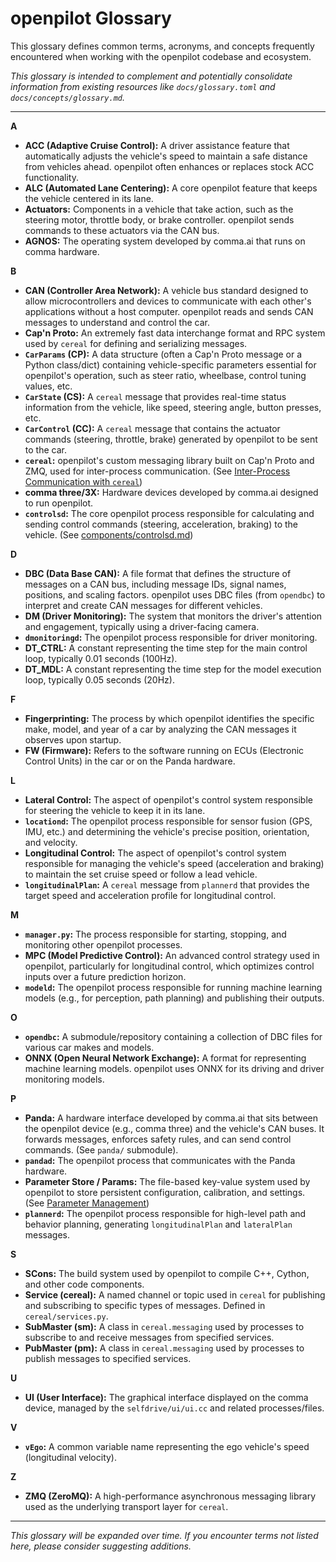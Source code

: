 # openpilot Glossary

This glossary defines common terms, acronyms, and concepts frequently encountered when working with the openpilot codebase and ecosystem.

*This glossary is intended to complement and potentially consolidate information from existing resources like `docs/glossary.toml` and `docs/concepts/glossary.md`.*

---

**A**

*   **ACC (Adaptive Cruise Control):** A driver assistance feature that automatically adjusts the vehicle's speed to maintain a safe distance from vehicles ahead. openpilot often enhances or replaces stock ACC functionality.
*   **ALC (Automated Lane Centering):** A core openpilot feature that keeps the vehicle centered in its lane.
*   **Actuators:** Components in a vehicle that take action, such as the steering motor, throttle body, or brake controller. openpilot sends commands to these actuators via the CAN bus.
*   **AGNOS:** The operating system developed by comma.ai that runs on comma hardware.

**B**

*   **CAN (Controller Area Network):** A vehicle bus standard designed to allow microcontrollers and devices to communicate with each other's applications without a host computer. openpilot reads and sends CAN messages to understand and control the car.
*   **Cap'n Proto:** An extremely fast data interchange format and RPC system used by `cereal` for defining and serializing messages.
*   **`CarParams` (CP):** A data structure (often a Cap'n Proto message or a Python class/dict) containing vehicle-specific parameters essential for openpilot's operation, such as steer ratio, wheelbase, control tuning values, etc.
*   **`CarState` (CS):** A `cereal` message that provides real-time status information from the vehicle, like speed, steering angle, button presses, etc.
*   **`CarControl` (CC):** A `cereal` message that contains the actuator commands (steering, throttle, brake) generated by openpilot to be sent to the car.
*   **`cereal`:** openpilot's custom messaging library built on Cap'n Proto and ZMQ, used for inter-process communication. (See [Inter-Process Communication with `cereal`](Inter-Process-Communication-with-Cereal.md))
*   **comma three/3X:** Hardware devices developed by comma.ai designed to run openpilot.
*   **`controlsd`:** The core openpilot process responsible for calculating and sending control commands (steering, acceleration, braking) to the vehicle. (See [components/controlsd.md](components/controlsd.md))

**D**

*   **DBC (Data Base CAN):** A file format that defines the structure of messages on a CAN bus, including message IDs, signal names, positions, and scaling factors. openpilot uses DBC files (from `opendbc`) to interpret and create CAN messages for different vehicles.
*   **DM (Driver Monitoring):** The system that monitors the driver's attention and engagement, typically using a driver-facing camera.
*   **`dmonitoringd`:** The openpilot process responsible for driver monitoring.
*   **DT_CTRL:** A constant representing the time step for the main control loop, typically 0.01 seconds (100Hz).
*   **DT_MDL:** A constant representing the time step for the model execution loop, typically 0.05 seconds (20Hz).

**F**

*   **Fingerprinting:** The process by which openpilot identifies the specific make, model, and year of a car by analyzing the CAN messages it observes upon startup.
*   **FW (Firmware):** Refers to the software running on ECUs (Electronic Control Units) in the car or on the Panda hardware.

**L**

*   **Lateral Control:** The aspect of openpilot's control system responsible for steering the vehicle to keep it in its lane.
*   **`locationd`:** The openpilot process responsible for sensor fusion (GPS, IMU, etc.) and determining the vehicle's precise position, orientation, and velocity.
*   **Longitudinal Control:** The aspect of openpilot's control system responsible for managing the vehicle's speed (acceleration and braking) to maintain the set cruise speed or follow a lead vehicle.
*   **`longitudinalPlan`:** A `cereal` message from `plannerd` that provides the target speed and acceleration profile for longitudinal control.

**M**

*   **`manager.py`:** The process responsible for starting, stopping, and monitoring other openpilot processes.
*   **MPC (Model Predictive Control):** An advanced control strategy used in openpilot, particularly for longitudinal control, which optimizes control inputs over a future prediction horizon.
*   **`modeld`:** The openpilot process responsible for running machine learning models (e.g., for perception, path planning) and publishing their outputs.

**O**

*   **`opendbc`:** A submodule/repository containing a collection of DBC files for various car makes and models.
*   **ONNX (Open Neural Network Exchange):** A format for representing machine learning models. openpilot uses ONNX for its driving and driver monitoring models.

**P**

*   **Panda:** A hardware interface developed by comma.ai that sits between the openpilot device (e.g., comma three) and the vehicle's CAN buses. It forwards messages, enforces safety rules, and can send control commands. (See `panda/` submodule).
*   **`pandad`:** The openpilot process that communicates with the Panda hardware.
*   **Parameter Store / Params:** The file-based key-value system used by openpilot to store persistent configuration, calibration, and settings. (See [Parameter Management](Parameter-Management.md))
*   **`plannerd`:** The openpilot process responsible for high-level path and behavior planning, generating `longitudinalPlan` and `lateralPlan` messages.

**S**

*   **SCons:** The build system used by openpilot to compile C++, Cython, and other code components.
*   **Service (cereal):** A named channel or topic used in `cereal` for publishing and subscribing to specific types of messages. Defined in `cereal/services.py`.
*   **SubMaster (sm):** A class in `cereal.messaging` used by processes to subscribe to and receive messages from specified services.
*   **PubMaster (pm):** A class in `cereal.messaging` used by processes to publish messages to specified services.

**U**

*   **UI (User Interface):** The graphical interface displayed on the comma device, managed by the `selfdrive/ui/ui.cc` and related processes/files.

**V**

*   **`vEgo`:** A common variable name representing the ego vehicle's speed (longitudinal velocity).

**Z**

*   **ZMQ (ZeroMQ):** A high-performance asynchronous messaging library used as the underlying transport layer for `cereal`.

---
*This glossary will be expanded over time. If you encounter terms not listed here, please consider suggesting additions.*
